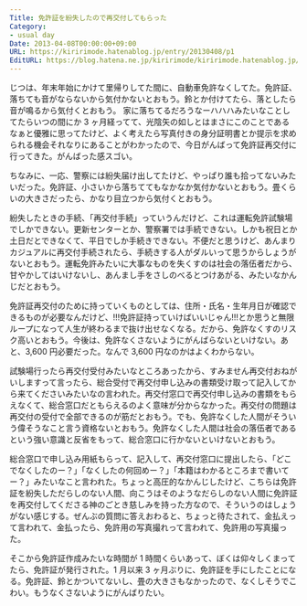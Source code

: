 ```yaml
---
Title: 免許証を紛失したので再交付してもらった
Category:
- usual day
Date: 2013-04-08T00:00:00+09:00
URL: https://kiririmode.hatenablog.jp/entry/20130408/p1
EditURL: https://blog.hatena.ne.jp/kiririmode/kiririmode.hatenablog.jp/atom/entry/8454420450078209811
---
```



じつは、年末年始にかけて里帰りしてた間に、自動車免許なくしてた。免許証、落ちても音がならないから気付かないとおもう。鈴とか付けてたら、落としたら音が鳴るから気付くとおもう。
家に落ちてるだろうなーハハハみたいなことしてたらいつの間にか 3 ヶ月経ってて、光陰矢の如しとはまさにこのことであるなぁと優雅に思ってたけど、よく考えたら写真付きの身分証明書とか提示を求められる機会それなりにあることがわかったので、今日がんばって免許証再交付に行ってきた。がんばった感スゴい。


ちなみに、一応、警察には紛失届け出してたけど、やっぱり誰も拾ってないみたいだった。免許証、小さいから落ちててもなかなか気付かないとおもう。畳くらいの大きさだったら、かなり目立つから気付くとおもう。


紛失したときの手続、「再交付手続」っていうんだけど、これは運転免許試験場でしかできない。更新センターとか、警察署では手続できない。しかも祝日とか土日だとできなくて、平日でしか手続きできない。不便だと思うけど、あんまりカジュアルに再交付手続されたら、手続きする人がダルいって思うからしょうがないとおもう。運転免許みたいに大事なものを失くすのは社会の落伍者だから、甘やかしてはいけないし、あんまし手をさしのべるとつけあがる、みたいなかんじだとおもう。


免許証再交付のために持っていくものとしては、住所・氏名・生年月日が確認できるものが必要なんだけど、!!!免許証持っていけばいいじゃん!!!とか思うと無限ループになって人生が終わるまで抜け出せなくなる。だから、免許なくすのリスク高いとおもう。今後は、免許なくさないようにがんばらないといけない。あと、3,600 円必要だった。なんで 3,600 円なのかはよくわからない。


試験場行ったら再交付受付みたいなところあったから、すみません再交付おねがいしますって言ったら、総合受付で再交付申し込みの書類受け取って記入してから来てくださいみたいなの言われた。再交付窓口で再交付申し込みの書類をもらえなくて、総合窓口だともらえるのよく意味が分からなかった。再交付の問題は再交付の受付で全部できるのが筋だとおもう。でも、免許なくした人間がそういう偉そうなこと言う資格ないとおもう。免許なくした人間は社会の落伍者であるという強い意識と反省をもって、総合窓口に行かないといけないとおもう。


総合窓口で申し込み用紙もらって、記入して、再交付窓口に提出したら、「どこでなくしたのー？」「なくしたの何回めー？」「本籍はわかるところまで書いてー？」みたいなこと言われた。ちょっと高圧的なかんじしたけど、こちらは免許証を紛失しただらしのない人間、向こうはそのようなだらしのない人間に免許証を再交付してくださる神のごとき慈しみを持った方なので、そういうのはしょうがない感じする。ぜんぶの質問に答えおわると、ちょっと待たされて、金払えって言われて、金払ったら、免許用の写真撮れって言われて、免許用の写真撮った。


そこから免許証作成みたいな時間が 1 時間くらいあって、ぼくは仰々しくまってたら、免許証が発行された。1 月以来 3 ヶ月ぶりに、免許証を手にしたことになる。免許証、鈴とかついてないし、畳の大きさもなかったので、なくしそうでこわい。もうなくさないようにがんばりたい。
